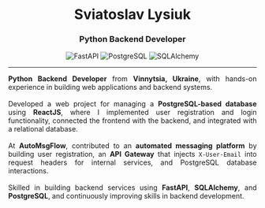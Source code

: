 <h1 align="center">Sviatoslav Lysiuk</h1>
<h3 align="center">Python Backend Developer</h3>

<p align="center">
  <img src="https://img.shields.io/badge/FastAPI-009688?style=flat&logo=fastapi&logoColor=white" alt="FastAPI"/>
  <img src="https://img.shields.io/badge/PostgreSQL-316192?style=flat&logo=postgresql&logoColor=white" alt="PostgreSQL"/>
  <img src="https://img.shields.io/badge/SQLAlchemy-FCA121?style=flat&logo=python&logoColor=black" alt="SQLAlchemy"/>
</p>

---

<p align="justify">
  <strong>Python Backend Developer</strong> from <strong>Vinnytsia, Ukraine</strong>, with hands-on experience in building web applications and backend systems.<br><br>
  Developed a web project for managing a <strong>PostgreSQL-based database</strong> using <strong>ReactJS</strong>, where I implemented user registration and login functionality, connected the frontend with the backend, and integrated with a relational database.<br><br>
  At <strong>AutoMsgFlow</strong>, contributed to an <strong>automated messaging platform</strong> by building user registration, an <strong>API Gateway</strong> that injects <code>X-User-Email</code> into request headers for internal services, and PostgreSQL database interactions.<br><br>
  Skilled in building backend services using <strong>FastAPI</strong>, <strong>SQLAlchemy</strong>, and <strong>PostgreSQL</strong>, and continuously improving skills in backend development.
</p>
